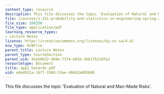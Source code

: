 ```yaml
---
content_type: resource
description: This file discusses the topic 'Evaluation of Natural and Man-Made Risks'.
file: /courses/1-151-probability-and-statistics-in-engineering-spring-2005/eded921a16f7336053ee400d2e8038d6_app2_hazards.pdf
file_size: 160350
file_type: application/pdf
learning_resource_types:
- Lecture Notes
license: https://creativecommons.org/licenses/by-nc-sa/4.0/
ocw_type: OCWFile
parent_title: Lecture Notes
parent_type: CourseSection
parent_uid: 91eb0b32-4b9e-7374-b85b-2bb1f623dfa2
resourcetype: Document
title: app2_hazards.pdf
uid: eded921a-16f7-3360-53ee-400d2e8038d6
---
```

This file discusses the topic 'Evaluation of Natural and Man-Made Risks'.